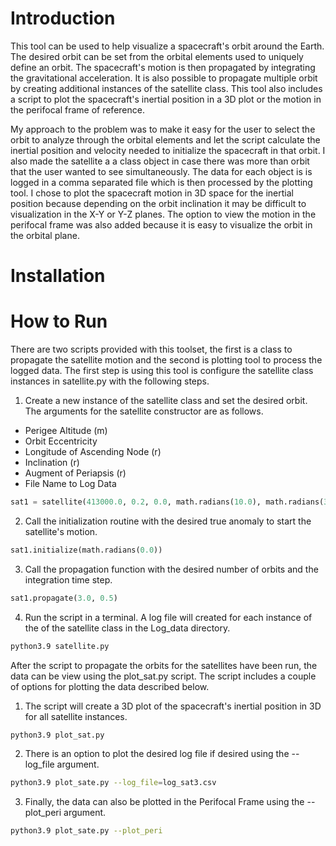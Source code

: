 # Introduction

This tool can be used to help visualize a spacecraft's orbit around the Earth.  The desired orbit can be set from the orbital 
elements used to uniquely define an orbit.  The spacecraft's motion is then propagated by integrating the gravitational acceleration. 
It is also possible to propagate multiple orbit by creating additional instances of the satellite class.  This tool also includes a 
script to plot the spacecraft's inertial position in a 3D plot or the motion in the perifocal frame of reference.

My approach to the problem was to make it easy for the user to select the orbit to analyze through the orbital elements and let the 
script calculate the inertial position and velocity needed to initialize the spacecraft in that orbit.  I also made the satellite a 
a class object in case there was more than orbit that the user wanted to see simultaneously.  The data for each object is is logged 
in a comma separated file which is then processed by the plotting tool.  I chose to plot the spacecraft motion in 3D space for the 
inertial position because depending on the orbit inclination it may be difficult to visualization in the X-Y or Y-Z planes.  The option 
to view the motion in the perifocal frame was also added because it is easy to visualize the orbit in the orbital plane.

# Installation


# How to Run
There are two scripts provided with this toolset, the first is a class to propagate the satellite motion and the second is plotting tool 
to process the logged data.  The first step is using this tool is configure the satellite class instances in satellite.py with the following 
steps.

1. Create a new instance of the satellite class and set the desired orbit.  The arguments for the satellite constructor are as follows.

- Perigee Altitude (m)
- Orbit Eccentricity
- Longitude of Ascending Node (r)
- Inclination (r)
- Augment of Periapsis (r)
- File Name to Log Data

```python
sat1 = satellite(413000.0, 0.2, 0.0, math.radians(10.0), math.radians(30.0), 'log_sat4.csv')
```
2. Call the initialization routine with the desired true anomaly to start the satellite's motion.
```python
sat1.initialize(math.radians(0.0))
```
3. Call the propagation function with the desired number of orbits and the integration time step.
```python
sat1.propagate(3.0, 0.5)
```
4. Run the script in a terminal.  A log file will created for each instance of the of the satellite class in the Log_data directory.
```bash
python3.9 satellite.py
```

After the script to propagate the orbits for the satellites have been run, the data can be view using the plot_sat.py script.  The script includes 
a couple of options for plotting the data described below.

1. The script will create a 3D plot of the spacecraft's inertial position in 3D for all satellite instances.
```bash
python3.9 plot_sat.py
```
2. There is an option to plot the desired log file if desired using the --log_file argument.
```bash
python3.9 plot_sate.py --log_file=log_sat3.csv
```
3. Finally, the data can also be plotted in the Perifocal Frame using the --plot_peri argument.
```bash
python3.9 plot_sate.py --plot_peri
```
